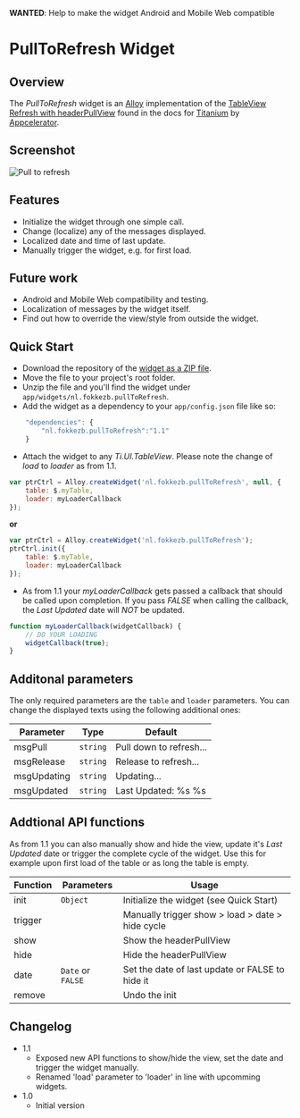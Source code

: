 **WANTED**: Help to make the widget Android and Mobile Web compatible

# PullToRefresh Widget
## Overview
The *PullToRefresh* widget is an [Alloy](http://projects.appcelerator.com/alloy/docs/Alloy-bootstrap/index.html) implementation of the [TableView Refresh with headerPullView](http://docs.appcelerator.com/titanium/latest/#!/guide/TableView_Refresh_with_headerPullView) found in the docs for [Titanium](http://www.appcelerator.com/platform) by [Appcelerator](http://www.appcelerator.com).

## Screenshot
![Pull to refresh](https://raw.github.com/FokkeZB/nl.fokkezb.pullToRefresh/master/app/widgets/nl.fokkezb.pullToRefresh/docs/screenshot.png)

## Features
* Initialize the widget through one simple call.
* Change (localize) any of the messages displayed.
* Localized date and time of last update.
* Manually trigger the widget, e.g. for first load.

## Future work
* Android and Mobile Web compatibility and testing.
* Localization of messages by the widget itself.
* Find out how to override the view/style from outside the widget.

## Quick Start
* Download the repository of the [widget as a ZIP file](https://github.com/FokkeZB/nl.fokkezb.pullToRefresh/archive/master.zip).
* Move the file to your project's root folder.
* Unzip the file and you'll find the widget under `app/widgets/nl.fokkezb.pullToRefresh`.
* Add the widget as a dependency to your `app/config.json` file like so:

```javascript
	"dependencies": {
		"nl.fokkezb.pullToRefresh":"1.1"
	}
```

* Attach the widget to any *Ti.UI.TableView*. Please note the change of *load* to *loader* as from 1.1. 

```javascript
var ptrCtrl = Alloy.createWidget('nl.fokkezb.pullToRefresh', null, {
	table: $.myTable,
	loader: myLoaderCallback
});
```

**or**

```javascript
var ptrCtrl = Alloy.createWidget('nl.fokkezb.pullToRefresh');
ptrCtrl.init({
	table: $.myTable,
	loader: myLoaderCallback
});
```

* As from 1.1 your *myLoaderCallback* gets passed a callback that should be called upon completion. If you pass *FALSE* when calling the callback, the *Last Updated* date will *NOT* be updated.

```javascript
function myLoaderCallback(widgetCallback) {
	// DO YOUR LOADING
	widgetCallback(true);
}
```

## Additonal parameters
The only required parameters are the `table` and `loader` parameters. You can change the displayed texts using the following additional ones:

| Parameter | Type | Default |
| --------- | ---- | ----------- |
| msgPull | `string` | Pull down to refresh... |
| msgRelease | `string`  | Release to refresh... |
| msgUpdating | `string` | Updating... |
| msgUpdated | `string` | Last Updated: %s %s |

## Addtional API functions
As from 1.1 you can also manually show and hide the view, update it's *Last Updated* date or trigger the complete cycle of the widget. Use this for example upon first load of the table or as long the table is empty.

| Function | Parameters | Usage |
| -------- | ---------- | ----- |
| init     | `Object`   | Initialize the widget (see Quick Start) | 
| trigger  |            | Manually trigger show > load > date > hide cycle 
| show     |            | Show the headerPullView |
| hide     |            | Hide the headerPullView |
| date     | `Date` or `FALSE` | Set the date of last update or FALSE to hide it |
| remove   |            | Undo the init |

## Changelog
* 1.1
  * Exposed new API functions to show/hide the view, set the date and trigger the widget manually.
  * Renamed 'load' parameter to 'loader' in line with upcomming widgets.
* 1.0
  * Initial version